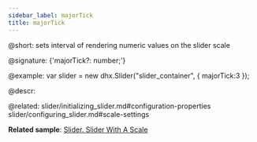 ```yaml
---
sidebar_label: majorTick
title: majorTick
---          
```


@short: sets interval of rendering numeric values on the slider scale

@signature: {'majorTick?: number;'}

@example: 
var slider = new dhx.Slider("slider_container", { 
    majorTick:3
});



@descr: 


@related: slider/initializing_slider.md#configuration-properties
slider/configuring_slider.md#scale-settings

**Related sample**: [Slider. Slider With A Scale](https://snippet.dhtmlx.com/4a6l7cyy)
